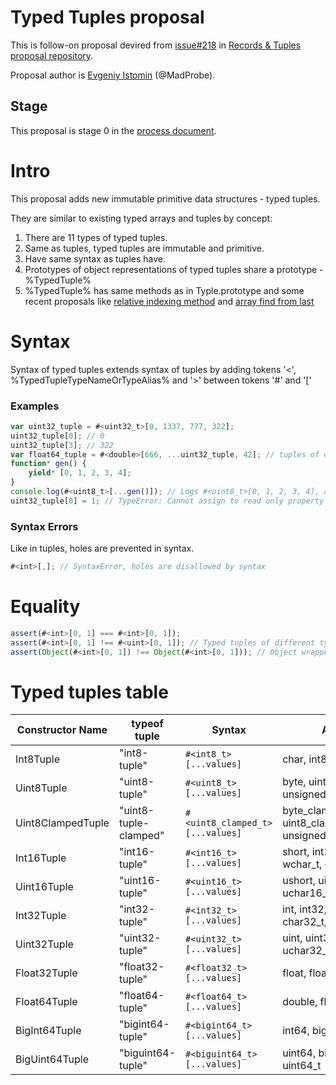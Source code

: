 # Typed Tuples proposal

This is follow-on proposal devired from [issue#218](https://github.com/tc39/proposal-record-tuple/issues/218) in [Records & Tuples proposal repository](https://github.com/tc39/proposal-record-tuple).

Proposal author is [Evgeniy Istomin](https://github.com/MadProbe) (@MadProbe).

## Stage

This proposal is stage 0 in the [process document](https://tc39.github.io/process-document/).

# Intro

This proposal adds new immutable primitive data structures - typed tuples.

They are similar to existing typed arrays and tuples by concept:

1. There are 11 types of typed tuples.
2. Same as tuples, typed tuples are immutable and primitive.
3. Have same syntax as tuples have.
4. Prototypes of object representations of typed tuples share a prototype - %TypedTuple%
5. %TypedTuple% has same methods as in Typle.prototype and some recent proposals like [relative indexing method](https://github.com/tc39/proposal-relative-indexing-method) and [array find from last](https://github.com/tc39/proposal-array-find-from-last)

# Syntax

Syntax of typed tuples extends syntax of tuples by adding tokens '<', %TypedTupleTypeNameOrTypeAlias% and '>' between tokens '#' and '['

### Examples

```js
var uint32_tuple = #<uint32_t>[0, 1337, 777, 322];
uint32_tuple[0]; // 0
uint32_tuple[3]; // 322
var float64_tuple = #<double>[666, ...uint32_tuple, 42]; // tuples of other types can be "rested" to tuple of another type
function* gen() {
    yield* [0, 1, 2, 3, 4];
}
console.log(#<uint8_t>[...gen()]); // Logs #<uint8_t>[0, 1, 2, 3, 4], any iterator can be used when "resting" into typed tuple
uint32_tuple[0] = 1; // TypeError: Cannot assign to read only property '0' of object '[object Uint32Tuple]'
```

### Syntax Errors
Like in tuples, holes are prevented in syntax.
```js
#<int>[,]; // SyntaxError, holes are disallowed by syntax
```

# Equality

```js
assert(#<int>[0, 1] === #<int>[0, 1]);
assert(#<int>[0, 1] !== #<uint>[0, 1]); // Typed tuples of different types are not equal even if they have same contents
assert(Object(#<int>[0, 1]) !== Object(#<int>[0, 1])); // Object wrappers are different even if they wrap same typed tuple
```

# Typed tuples table

| Constructor Name  | typeof tuple          | Syntax                          | Aliases                                            |
| ----------------- | --------------------- | ------------------------------- | -------------------------------------------------- |
| Int8Tuple         | "int8-tuple"          | `#<int8_t>[...values]`          | char, int8, signed_char                            |
| Uint8Tuple        | "uint8-tuple"         | `#<uint8_t>[...values]`         | byte, uint8, unsigned_char                         |
| Uint8ClampedTuple | "uint8-tuple-clamped" | `#<uint8_clamped_t>[...values]` | byte_clamped, uint8_clamped, unsigned_char_clamped |
| Int16Tuple        | "int16-tuple"         | `#<int16_t>[...values]`         | short, int16, char16, wchar_t, char16_t            |
| Uint16Tuple       | "uint16-tuple"        | `#<uint16_t>[...values]`        | ushort, uint16, uchar16, uchar16_t                 |
| Int32Tuple        | "int32-tuple"         | `#<int32_t>[...values]`         | int, int32, char32, char32_t, codepoint_t          |
| Uint32Tuple       | "uint32-tuple"        | `#<uint32_t>[...values]`        | uint, uint32, uchar32, uchar32_t                   |
| Float32Tuple      | "float32-tuple"       | `#<float32_t>[...values]`       | float, float32                                     |
| Float64Tuple      | "float64-tuple"       | `#<float64_t>[...values]`       | double, float64                                    |
| BigInt64Tuple     | "bigint64-tuple"      | `#<bigint64_t>[...values]`      | int64, bigint64, int64_t                           |
| BigUint64Tuple    | "biguint64-tuple"     | `#<biguint64_t>[...values]`     | uint64, biguint64, uint64_t                        |

<!-- ## Before creating a proposal

Please ensure the following:

  1. You have read the [process document](https://tc39.github.io/process-document/)
  1. You have reviewed the [existing proposals](https://github.com/tc39/proposals/)
  1. You are aware that your proposal requires being a member of TC39, or locating a TC39 delegate to "champion" your proposal

## Maintain your proposal repo

  1. Make your changes to `spec.emu` (ecmarkup uses HTML syntax, but is not HTML, so I strongly suggest not naming it ".html")
  1. Any commit that makes meaningful changes to the spec, should run `npm run build` and commit the resulting output.
  1. Whenever you update `ecmarkup`, run `npm run build` and commit any changes that come from that dependency.

  [explainer]: https://github.com/tc39/how-we-work/blob/HEAD/explainer.md -->
